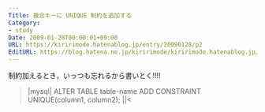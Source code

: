 ```yaml
---
Title: 複合キーに UNIQUE 制約を追加する
Category:
- study
Date: 2009-01-28T00:00:01+09:00
URL: https://kiririmode.hatenablog.jp/entry/20090128/p2
EditURL: https://blog.hatena.ne.jp/kiririmode/kiririmode.hatenablog.jp/atom/entry/8454420450078213524
---
```


制約加えるとき，いっつも忘れるから書いとく!!!!
>|mysql|
ALTER TABLE table-name ADD CONSTRAINT UNIQUE(column1, column2);
||<
